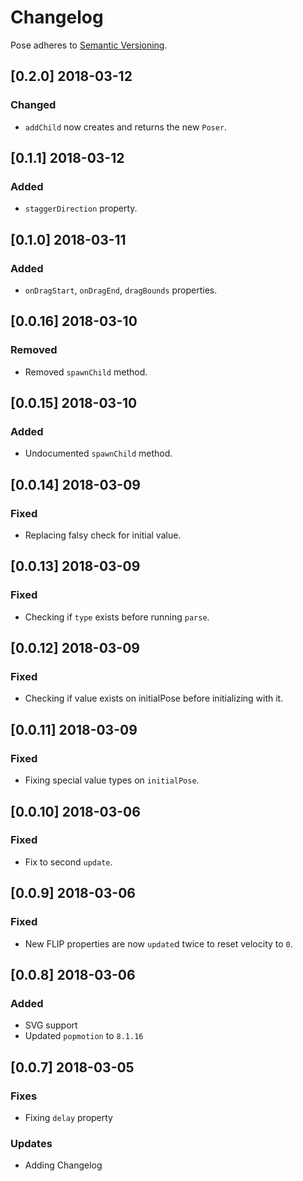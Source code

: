 # Changelog

Pose adheres to [Semantic Versioning](http://semver.org/).

## [0.2.0] 2018-03-12

### Changed

- `addChild` now creates and returns the new `Poser`.

## [0.1.1] 2018-03-12

### Added

- `staggerDirection` property.

## [0.1.0] 2018-03-11

### Added

- `onDragStart`, `onDragEnd`, `dragBounds` properties.

## [0.0.16] 2018-03-10

### Removed

- Removed `spawnChild` method.

## [0.0.15] 2018-03-10

### Added

- Undocumented `spawnChild` method.

## [0.0.14] 2018-03-09

### Fixed

- Replacing falsy check for initial value.

## [0.0.13] 2018-03-09

### Fixed

- Checking if `type` exists before running `parse`.

## [0.0.12] 2018-03-09

### Fixed

- Checking if value exists on initialPose before initializing with it.

## [0.0.11] 2018-03-09

### Fixed

- Fixing special value types on `initialPose`.

## [0.0.10] 2018-03-06

### Fixed

- Fix to second `update`.

## [0.0.9] 2018-03-06

### Fixed

- New FLIP properties are now `update`d twice to reset velocity to `0`.

## [0.0.8] 2018-03-06

### Added

- SVG support
- Updated `popmotion` to `8.1.16`

## [0.0.7] 2018-03-05

### Fixes

- Fixing `delay` property

### Updates

- Adding Changelog
